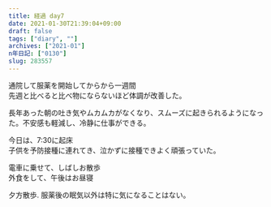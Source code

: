 ```yaml
---
title: 経過 day7
date: 2021-01-30T21:39:04+09:00
draft: false
tags: ["diary", ""]
archives: ["2021-01"]
n年日記: ["0130"]
slug: 283557
---
```

通院して服薬を開始してからから一週間   
先週と比べると比べ物にならないほど体調が改善した。

長年あった朝の吐き気やムカムカがなくなり、スムーズに起きられるようになった。不安感も軽減し、冷静に仕事ができる。

今日は、7:30に起床  
子供を予防接種に連れてき、泣かずに接種できよく頑張っていた。

電車に乗せて、しばしお散歩  
外食をして、午後はお昼寝

夕方散歩.
服薬後の眠気以外は特に気になることはない。
